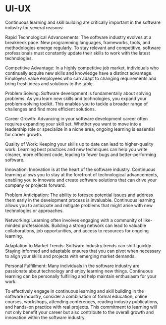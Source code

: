 # UI-UX

Continuous learning and skill building are critically important in the software industry for several reasons:

Rapid Technological Advancements: The software industry evolves at a breakneck pace. New programming languages, frameworks, tools, and methodologies emerge regularly. To stay relevant and competitive, software professionals must constantly update their skills to work with the latest technologies.

Competitive Advantage: In a highly competitive job market, individuals who continually acquire new skills and knowledge have a distinct advantage. Employers value employees who can adapt to changing requirements and bring fresh ideas and solutions to the table.

Problem Solving: Software development is fundamentally about solving problems. As you learn new skills and technologies, you expand your problem-solving toolkit. This enables you to tackle a broader range of challenges and find more efficient solutions.

Career Growth: Advancing in your software development career often requires expanding your skill set. Whether you want to move into a leadership role or specialize in a niche area, ongoing learning is essential for career growth.

Quality of Work: Keeping your skills up to date can lead to higher-quality work. Learning best practices and new techniques can help you write cleaner, more efficient code, leading to fewer bugs and better-performing software.

Innovation: Innovation is at the heart of the software industry. Continuous learning allows you to stay at the forefront of technological advancements, enabling you to innovate and create software solutions that can drive your company or projects forward.

Problem Anticipation: The ability to foresee potential issues and address them early in the development process is invaluable. Continuous learning allows you to anticipate and mitigate problems that might arise with new technologies or approaches.

Networking: Learning often involves engaging with a community of like-minded professionals. Building a strong network can lead to valuable collaborations, job opportunities, and access to resources for ongoing learning.

Adaptation to Market Trends: Software industry trends can shift quickly. Staying informed and adaptable ensures that you can pivot when necessary to align your skills and projects with emerging market demands.

Personal Fulfillment: Many individuals in the software industry are passionate about technology and enjoy learning new things. Continuous learning can be personally fulfilling and help maintain enthusiasm for your work.

To effectively engage in continuous learning and skill building in the software industry, consider a combination of formal education, online courses, workshops, attending conferences, reading industry publications, and hands-on practice with real projects. This commitment to learning will not only benefit your career but also contribute to the overall growth and innovation within the software industry.
